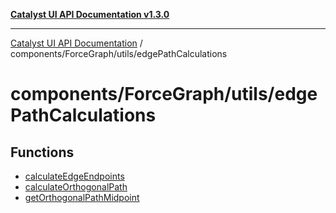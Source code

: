 [**Catalyst UI API Documentation v1.3.0**](../../../../README.md)

---

[Catalyst UI API Documentation](../../../../README.md) / components/ForceGraph/utils/edgePathCalculations

# components/ForceGraph/utils/edgePathCalculations

## Functions

- [calculateEdgeEndpoints](functions/calculateEdgeEndpoints.md)
- [calculateOrthogonalPath](functions/calculateOrthogonalPath.md)
- [getOrthogonalPathMidpoint](functions/getOrthogonalPathMidpoint.md)
